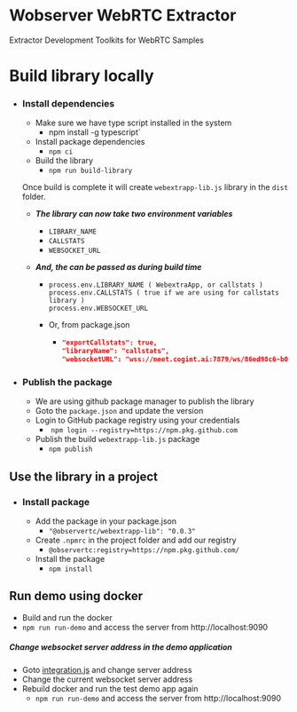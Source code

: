 # Wobserver WebRTC Extractor
Extractor Development Toolkits for WebRTC Samples


# Build library locally

- ### Install dependencies
  - Make sure we have type script installed in the system
    - npm install -g typescript`
  - Install package dependencies 
    - `npm ci`
  - Build the library 
    - `npm run build-library`

  Once build is complete it will create `webextrapp-lib.js` library in the `dist` folder. 

  - ***The library can now take two environment variables***

    - `LIBRARY_NAME`
    - `CALLSTATS`
    - `WEBSOCKET_URL`

  - ***And, the can be passed as during build time***

    - ```shell
      process.env.LIBRARY_NAME ( WebextraApp, or callstats )
      process.env.CALLSTATS ( true if we are using for callstats library )
      process.env.WEBSOCKET_URL
      ```

    - Or, from package.json

      - ```json
        "exportCallstats": true,
        "libraryName": "callstats",
        "websocketURL": "wss://meet.cogint.ai:7879/ws/86ed98c6-b001-48bb-b31e-da638b979c72",
        ```

- ### Publish the package

  - We are using github package manager to publish the library
  - Goto the `package.json` and update the version
  - Login to GitHub package registry using your credentials
    - ​    `npm login --registry=https://npm.pkg.github.com`
  - Publish the build `webextrapp-lib.js` package
    - `npm publish`



## Use the library in a project

- ### Install package

  - Add the package in your package.json
    - `"@observertc/webextrapp-lib": "0.0.3"`
  - Create `.npmrc` in the project folder and add our registry
    - `@observertc:registry=https://npm.pkg.github.com/`
  - Install the package
    - `npm install`

 ## Run demo using docker

  - Build and run the docker 
  - `npm run run-demo` and access the server from http://localhost:9090


 ##### Change websocket server address in the demo application

  - Goto [integration.js](__test__/pc1/js/integration.js#L24) and change server address
  - Change the current websocket server address
  - Rebuild docker and run the test demo app again
    - `npm run run-demo` and access the server from http://localhost:9090
